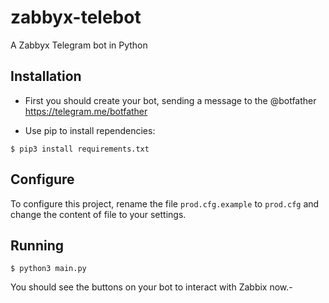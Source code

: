 # zabbyx-telebot
A Zabbyx Telegram bot in Python


## Installation

- First you should create your bot, sending a message to the @botfather
https://telegram.me/botfather

- Use pip to install rependencies:
```
$ pip3 install requirements.txt
```
## Configure

To configure this project, rename the file `prod.cfg.example`  to `prod.cfg` and change the content of file to your settings.

## Running

```
$ python3 main.py
```

You should see the buttons on your bot to interact with Zabbix now.- 